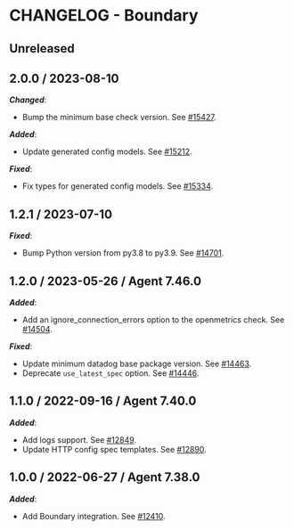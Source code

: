 # CHANGELOG - Boundary

## Unreleased

## 2.0.0 / 2023-08-10

***Changed***:

* Bump the minimum base check version. See [#15427](https://github.com/DataDog/integrations-core/pull/15427).

***Added***:

* Update generated config models. See [#15212](https://github.com/DataDog/integrations-core/pull/15212).

***Fixed***:

* Fix types for generated config models. See [#15334](https://github.com/DataDog/integrations-core/pull/15334).

## 1.2.1 / 2023-07-10

***Fixed***:

* Bump Python version from py3.8 to py3.9. See [#14701](https://github.com/DataDog/integrations-core/pull/14701).

## 1.2.0 / 2023-05-26 / Agent 7.46.0

***Added***:

* Add an ignore_connection_errors option to the openmetrics check. See [#14504](https://github.com/DataDog/integrations-core/pull/14504).

***Fixed***:

* Update minimum datadog base package version. See [#14463](https://github.com/DataDog/integrations-core/pull/14463).
* Deprecate `use_latest_spec` option. See [#14446](https://github.com/DataDog/integrations-core/pull/14446).

## 1.1.0 / 2022-09-16 / Agent 7.40.0

***Added***:

* Add logs support. See [#12849](https://github.com/DataDog/integrations-core/pull/12849).
* Update HTTP config spec templates. See [#12890](https://github.com/DataDog/integrations-core/pull/12890).

## 1.0.0 / 2022-06-27 / Agent 7.38.0

***Added***:

* Add Boundary integration. See [#12410](https://github.com/DataDog/integrations-core/pull/12410).
